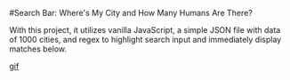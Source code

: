 #Search Bar: Where's My City and How Many Humans Are There?

With this project, it utilizes vanilla JavaScript, a simple JSON file with data of 1000 cities, and regex to highlight search input and immediately display matches below.

[gif]('./humanPop.gif')
